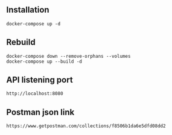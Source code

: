 ## Installation

```
docker-compose up -d
```

## Rebuild

```
docker-compose down --remove-orphans --volumes
docker-compose up --build -d
```

## API listening port

```
http://localhost:8080
```

## Postman json link

```
https://www.getpostman.com/collections/f8506b1da6e5dfd08dd2
```